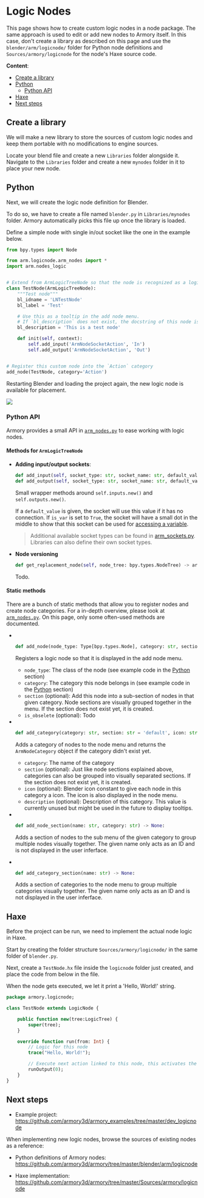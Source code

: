 # Logic Nodes

This page shows how to create custom logic nodes in a node package. The same approach is used to edit or add new nodes to Armory itself. In this case, don't create a library as described on this page and use the `blender/arm/logicnode/` folder for Python node definitions and `Sources/armory/logicnode` for the node's Haxe source code.

**Content**:
- [Create a library](#create-a-library)
- [Python](#python)
  - [Python API](#python-api)
- [Haxe](#haxe)
- [Next steps](#next-steps)

## Create a library

We will make a new library to store the sources of custom logic nodes and keep them portable with no modifications to engine sources.

Locate your blend file and create a new `Libraries` folder alongside it. Navigate to the `Libraries` folder and create a new `mynodes` folder in it to place your new node.

## Python

Next, we will create the logic node definition for Blender. 

To do so, we have to create a file named `blender.py` in `Libraries/mynodes` folder. Armory automatically picks this file up once the library is loaded. 

Define a simple node with single in/out socket like the one in the example below.

```py
from bpy.types import Node

from arm.logicnode.arm_nodes import *
import arm.nodes_logic


# Extend from ArmLogicTreeNode so that the node is recognized as a logic node
class TestNode(ArmLogicTreeNode):
    """Test node"""
    bl_idname = 'LNTestNode'
    bl_label = 'Test'

    # Use this as a tooltip in the add node menu.
    # If `bl_description` does not exist, the docstring of this node is used instead.
    bl_description = 'This is a test node'

    def init(self, context):
        self.add_input('ArmNodeSocketAction', 'In')
        self.add_output('ArmNodeSocketAction', 'Out')


# Register this custom node into the `Action` category
add_node(TestNode, category='Action')
```

Restarting Blender and loading the project again, the new logic node is available for placement.

![](https://github.com/armory3d/armory_wiki_images/raw/master/dev/logicnodes/0.png)

### Python API

Armory provides a small API in [`arm_nodes.py`](https://github.com/armory3d/armory/blob/master/blender/arm/logicnode/arm_nodes.py) to ease working with logic nodes.

#### Methods for `ArmLogicTreeNode`

- **Adding input/output sockets**:
  ```python
  def add_input(self, socket_type: str, socket_name: str, default_value: Any = None, is_var: bool = False) -> bpy.types.NodeSocket:
  def add_output(self, socket_type: str, socket_name: str, default_value: Any = None, is_var: bool = False) -> bpy.types.NodeSocket:
  ```
  Small wrapper methods around `self.inputs.new()` and `self.outputs.new()`.

  If a `default_value` is given, the socket will use this value if it has no connection.
  If `is_var` is set to `True`, the socket will have a small dot in the middle to show that this socket can be used for [accessing a variable](https://github.com/armory3d/armory/wiki/reference#variables).

  > Additional available socket types can be found in [arm_sockets.py](https://github.com/armory3d/armory/blob/master/blender/arm/logicnode/arm_sockets.py). Libraries can also define their own socket types.

- **Node versioning**
  ```python
  def get_replacement_node(self, node_tree: bpy.types.NodeTree) -> arm.logicnode.arm_nodes.NodeReplacement:
  ```
  Todo.

#### Static methods

There are a bunch of static methods that allow you to register nodes and create node categories. For a in-depth overview, please look at [`arm_nodes.py`](https://github.com/armory3d/armory/blob/master/blender/arm/logicnode/arm_nodes.py). On this page, only some often-used methods are documented.

- <br>

  ```python
  def add_node(node_type: Type[bpy.types.Node], category: str, section: str = 'default', is_obselete: bool = False) -> None:
  ```
  Registers a logic node so that it is displayed in the add node menu.

  - `node_type`: The class of the node (see example code in the [Python](#python) section)
  - `category`: The category this node belongs in (see example code in the [Python](#python) section)
  - `section` (optional): Add this node into a sub-section of nodes in that given category. Node sections are visually grouped together in the menu. If the section does not exist yet, it is created.
  - `is_obselete` (optional): Todo

- <br>

  ```python
  def add_category(category: str, section: str = 'default', icon: str = 'BLANK1', description: str = '') -> Optional[ArmNodeCategory]:
  ```
  Adds a category of nodes to the node menu and returns the `ArmNodeCategory` object if the category didn't exist yet.
  
  - `category`: The name of the category
  - `section` (optional): Just like node sections explained above, categories can also be grouped into visually separated sections. If the section does not exist yet, it is created.
  - `icon` (optional): Blender icon constant to give each node in this category a icon. The icon is also displayed in the node menu.
  - `description` (optional): Description of this category. This value is currently unused but might be used in the future to display tooltips.

- <br>

  ```python
  def add_node_section(name: str, category: str) -> None:
  ```
  Adds a section of nodes to the sub menu of the given category to group multiple nodes visually together. The given name only acts as an ID and is not displayed in the user inferface.

- <br>

  ```python
  def add_category_section(name: str) -> None:
  ```
  Adds a section of categories to the node menu to group multiple categories visually together. The given name only acts as an ID and is not displayed in the user inferface.

## Haxe

Before the project can be run, we need to implement the actual node logic in Haxe. 

Start by creating the folder structure `Sources/armory/logicnode/` in the same folder of `blender.py`.

Next, create a `TestNode.hx` file inside the `logicnode` folder just created, and place the code from below in the file.

When the node gets executed, we let it print a 'Hello, World!' string.

```haxe
package armory.logicnode;

class TestNode extends LogicNode {

    public function new(tree:LogicTree) {
        super(tree);
    }

    override function run(from: Int) {
        // Logic for this node
        trace("Hello, World!");

        // Execute next action linked to this node, this activates the output socket at position/index 0
        runOutput(0);
    }
}
```

## Next steps

- Example project:
https://github.com/armory3d/armory_examples/tree/master/dev_logicnode

When implementing new logic nodes, browse the sources of existing nodes as a reference:

- Python definitions of Armory nodes:
https://github.com/armory3d/armory/tree/master/blender/arm/logicnode

- Haxe implementation:
https://github.com/armory3d/armory/tree/master/Sources/armory/logicnode
